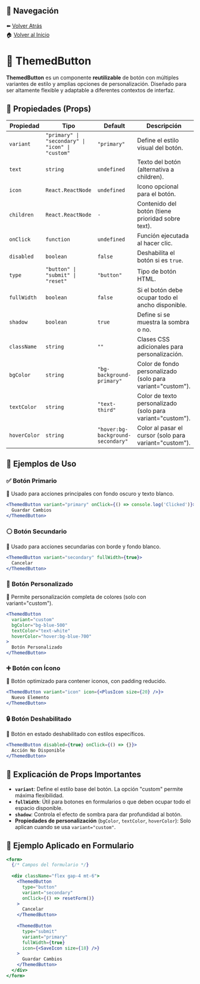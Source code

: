 ## 🔗 Navegación

⬅️ [Volver Atrás](../index.md)  
🏠 [Volver al Inicio](/documentation/index.MD)

# 📌 ThemedButton

**ThemedButton** es un componente **reutilizable** de botón con múltiples variantes de estilo y amplias opciones de personalización. Diseñado para ser altamente flexible y adaptable a diferentes contextos de interfaz.

## 📌 Propiedades (Props)

| Propiedad      | Tipo                                                    | Default                    | Descripción                                                                 |
| -------------- | ------------------------------------------------------- | -------------------------- | --------------------------------------------------------------------------- |
| `variant`      | `"primary" \| "secondary" \| "icon" \| "custom"`        | `"primary"`                | Define el estilo visual del botón.                                          |
| `text`         | `string`                                                | `undefined`                | Texto del botón (alternativa a children).                                   |
| `icon`         | `React.ReactNode`                                       | `undefined`                | Icono opcional para el botón.                                               |
| `children`     | `React.ReactNode`                                       | `-`                        | Contenido del botón (tiene prioridad sobre text).                           |
| `onClick`      | `function`                                              | `undefined`                | Función ejecutada al hacer clic.                                            |
| `disabled`     | `boolean`                                               | `false`                    | Deshabilita el botón si es `true`.                                          |
| `type`         | `"button" \| "submit" \| "reset"`                       | `"button"`                 | Tipo de botón HTML.                                                         |
| `fullWidth`    | `boolean`                                               | `false`                    | Si el botón debe ocupar todo el ancho disponible.                           |
| `shadow`       | `boolean`                                               | `true`                     | Define si se muestra la sombra o no.                                        |
| `className`    | `string`                                                | `""`                       | Clases CSS adicionales para personalización.                                |
| `bgColor`      | `string`                                                | `"bg-background-primary"`  | Color de fondo personalizado (solo para variant="custom").                  |
| `textColor`    | `string`                                                | `"text-third"`             | Color de texto personalizado (solo para variant="custom").                  |
| `hoverColor`   | `string`                                                | `"hover:bg-background-secondary"` | Color al pasar el cursor (solo para variant="custom").               |

## 📌 Ejemplos de Uso

### ✅ **Botón Primario**

🔹 Usado para acciones principales con fondo oscuro y texto blanco.

```jsx
<ThemedButton variant="primary" onClick={() => console.log('Clicked')}>
  Guardar Cambios
</ThemedButton>
```

### ⚪ **Botón Secundario**

🔹 Usado para acciones secundarias con borde y fondo blanco.

```jsx
<ThemedButton variant="secondary" fullWidth={true}>
  Cancelar
</ThemedButton>
```

### 🎨 **Botón Personalizado**

🔹 Permite personalización completa de colores (solo con variant="custom").

```jsx
<ThemedButton 
  variant="custom"
  bgColor="bg-blue-500"
  textColor="text-white"
  hoverColor="hover:bg-blue-700"
>
  Botón Personalizado
</ThemedButton>
```

### ➕ **Botón con Ícono**

🔹 Botón optimizado para contener iconos, con padding reducido.

```jsx
<ThemedButton variant="icon" icon={<PlusIcon size={20} />}>
  Nuevo Elemento
</ThemedButton>
```

### 🔒 **Botón Deshabilitado**

🔹 Botón en estado deshabilitado con estilos específicos.

```jsx
<ThemedButton disabled={true} onClick={() => {}}>
  Acción No Disponible
</ThemedButton>
```

## 📌 Explicación de Props Importantes

- **`variant`**: Define el estilo base del botón. La opción "custom" permite máxima flexibilidad.
- **`fullWidth`**: Útil para botones en formularios o que deben ocupar todo el espacio disponible.
- **`shadow`**: Controla el efecto de sombra para dar profundidad al botón.
- **Propiedades de personalización** (`bgColor`, `textColor`, `hoverColor`): Solo aplican cuando se usa `variant="custom"`.

## 📌 Ejemplo Aplicado en Formulario

```jsx
<form>
  {/* Campos del formulario */}
  
  <div className="flex gap-4 mt-6">
    <ThemedButton 
      type="button" 
      variant="secondary" 
      onClick={() => resetForm()}
    >
      Cancelar
    </ThemedButton>
    
    <ThemedButton 
      type="submit" 
      variant="primary" 
      fullWidth={true}
      icon={<SaveIcon size={18} />}
    >
      Guardar Cambios
    </ThemedButton>
  </div>
</form>
```
